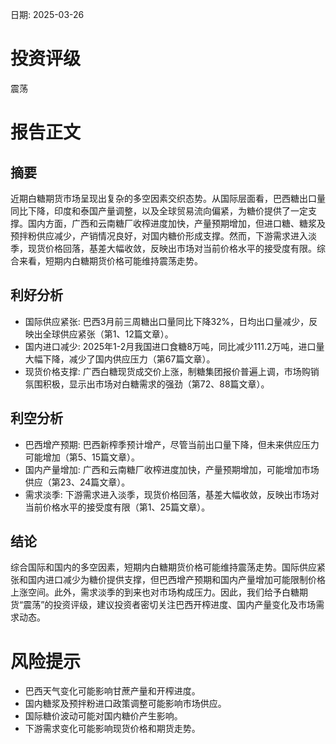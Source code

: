 
日期: 2025-03-26

# 投资评级

震荡

# 报告正文

## 摘要

近期白糖期货市场呈现出复杂的多空因素交织态势。从国际层面看，巴西糖出口量同比下降，印度和泰国产量调整，以及全球贸易流向偏紧，为糖价提供了一定支撑。国内方面，广西和云南糖厂收榨进度加快，产量预期增加，但进口糖、糖浆及预拌粉供应减少，产销情况良好，对国内糖价形成支撑。然而，下游需求进入淡季，现货价格回落，基差大幅收敛，反映出市场对当前价格水平的接受度有限。综合来看，短期内白糖期货价格可能维持震荡走势。

## 利好分析

* 国际供应紧张: 巴西3月前三周糖出口量同比下降32%，日均出口量减少，反映出全球供应紧张（第1、12篇文章）。
* 国内进口减少: 2025年1-2月我国进口食糖8万吨，同比减少111.2万吨，进口量大幅下降，减少了国内供应压力（第67篇文章）。
* 现货价格支撑: 广西白糖现货成交价上涨，制糖集团报价普遍上调，市场购销氛围积极，显示出市场对白糖需求的强劲（第72、88篇文章）。

## 利空分析

* 巴西增产预期: 巴西新榨季预计增产，尽管当前出口量下降，但未来供应压力可能增加（第5、15篇文章）。
* 国内产量增加: 广西和云南糖厂收榨进度加快，产量预期增加，可能增加市场供应（第23、24篇文章）。
* 需求淡季: 下游需求进入淡季，现货价格回落，基差大幅收敛，反映出市场对当前价格水平的接受度有限（第1、25篇文章）。

## 结论

综合国际和国内的多空因素，短期内白糖期货价格可能维持震荡走势。国际供应紧张和国内进口减少为糖价提供支撑，但巴西增产预期和国内产量增加可能限制价格上涨空间。此外，需求淡季的到来也对市场构成压力。因此，我们给予白糖期货“震荡”的投资评级，建议投资者密切关注巴西开榨进度、国内产量变化及市场需求动态。

# 风险提示

* 巴西天气变化可能影响甘蔗产量和开榨进度。
* 国内糖浆及预拌粉进口政策调整可能影响市场供应。
* 国际糖价波动可能对国内糖价产生影响。
* 下游需求变化可能影响现货价格和期货走势。
